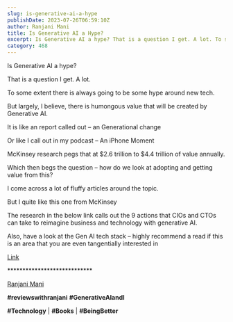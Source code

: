 ```yaml
---
slug: is-generative-ai-a-hype
publishDate: 2023-07-26T06:59:10Z
author: Ranjani Mani
title: Is Generative AI a Hype? 
excerpt: Is Generative AI a hype? That is a question I get. A lot. To some extent there is always going to be some hype around new tech. But largely, I believe, there is humongous value that will be created by Generative AI. It is like an report called out – an Generational change Or like  ... 
category: 468
---
```


Is Generative AI a hype?

That is a question I get. A lot.

To some extent there is always going to be some hype around new tech.

But largely, I believe, there is humongous value that will be created by Generative AI.

It is like an report called out – an Generational change

Or like I call out in my podcast – An iPhone Moment

McKinsey research pegs that at $2.6 trillion to $4.4 trillion of value annually.

Which then begs the question – how do we look at adopting and getting value from this?

I come across a lot of fluffy articles around the topic.

But I quite like this one from McKinsey

The research in the below link calls out the 9 actions that CIOs and CTOs can take to reimagine business and technology with generative AI.

Also, have a look at the Gen AI tech stack – highly recommend a read if this is an area that you are even tangentially interested in

[Link](https://www.mckinsey.com/capabilities/mckinsey-digital/our-insights/technologys-generational-moment-with-generative-ai-a-cio-and-cto-guide#/) 

\*\*\*\*\*\*\*\*\*\*\*\*\*\*\*\*\*\*\*\*\*\*\*\*\*\*\*\*

[Ranjani Mani](https://www.linkedin.com/feed/#)

**#reviewswithranjani** **#GenerativeAIandI**

**#Technology** | **#Books** | **#BeingBetter**
